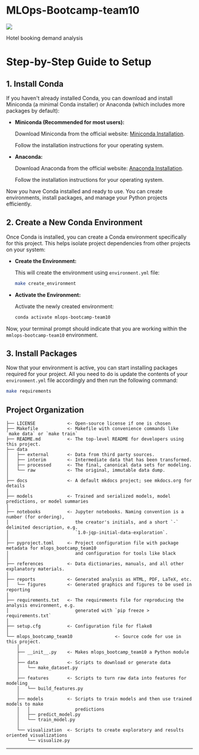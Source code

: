 # MLOps-Bootcamp-team10

<a target="_blank" href="https://cookiecutter-data-science.drivendata.org/">
    <img src="https://img.shields.io/badge/CCDS-Project%20template-328F97?logo=cookiecutter" />
</a>

Hotel booking demand analysis



# Step-by-Step Guide to Setup

## 1. Install Conda
If you haven't already installed Conda, you can download and install Miniconda (a minimal Conda installer) or Anaconda (which includes more packages by default):

- **Miniconda (Recommended for most users):**
  
  Download Miniconda from the official website: [Miniconda Installation](https://docs.conda.io/en/latest/miniconda.html).

  Follow the installation instructions for your operating system.

- **Anaconda:**
  
  Download Anaconda from the official website: [Anaconda Installation](https://www.anaconda.com/products/individual).

  Follow the installation instructions for your operating system.

Now you have Conda installed and ready to use. You can create environments, install packages, and manage your Python projects efficiently.



## 2. Create a New Conda Environment
Once Conda is installed, you can create a Conda environment specifically for this project. This helps isolate project dependencies from other projects on your system:

- **Create the Environment:**

   This will create the environment using `environment.yml` file:
   ```bash
   make create_environment     
   ```


- **Activate the Environment:**

   Activate the newly created environment:
   ```bash
   conda activate mlops-bootcamp-team10
   ```

Now, your terminal prompt should indicate that you are working within the `mmlops-bootcamp-team10` environment.


## 3. Install Packages
Now that your environment is active, you can start installing packages required for your project.  All you need to do is update the contents of your `environment.yml` file accordingly and then run the following command:

```bash
make requirements
```



## Project Organization

```
├── LICENSE            <- Open-source license if one is chosen
├── Makefile           <- Makefile with convenience commands like `make data` or `make train`
├── README.md          <- The top-level README for developers using this project.
├── data
│   ├── external       <- Data from third party sources.
│   ├── interim        <- Intermediate data that has been transformed.
│   ├── processed      <- The final, canonical data sets for modeling.
│   └── raw            <- The original, immutable data dump.
│
├── docs               <- A default mkdocs project; see mkdocs.org for details
│
├── models             <- Trained and serialized models, model predictions, or model summaries
│
├── notebooks          <- Jupyter notebooks. Naming convention is a number (for ordering),
│                         the creator's initials, and a short `-` delimited description, e.g.
│                         `1.0-jqp-initial-data-exploration`.
│
├── pyproject.toml     <- Project configuration file with package metadata for mlops_bootcamp_team10
│                         and configuration for tools like black
│
├── references         <- Data dictionaries, manuals, and all other explanatory materials.
│
├── reports            <- Generated analysis as HTML, PDF, LaTeX, etc.
│   └── figures        <- Generated graphics and figures to be used in reporting
│
├── requirements.txt   <- The requirements file for reproducing the analysis environment, e.g.
│                         generated with `pip freeze > requirements.txt`
│
├── setup.cfg          <- Configuration file for flake8
│
└── mlops_bootcamp_team10                <- Source code for use in this project.
    │
    ├── __init__.py    <- Makes mlops_bootcamp_team10 a Python module
    │
    ├── data           <- Scripts to download or generate data
    │   └── make_dataset.py
    │
    ├── features       <- Scripts to turn raw data into features for modeling
    │   └── build_features.py
    │
    ├── models         <- Scripts to train models and then use trained models to make
    │   │                 predictions
    │   ├── predict_model.py
    │   └── train_model.py
    │
    └── visualization  <- Scripts to create exploratory and results oriented visualizations
        └── visualize.py
```

--------